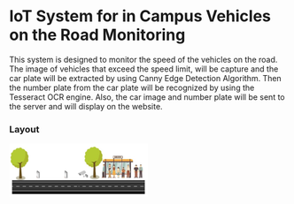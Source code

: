 # IoT System for in Campus Vehicles on the Road Monitoring
This system is designed to monitor the speed of the vehicles on the road. The image of vehicles that exceed the speed limit, will be capture and the car plate will be extracted by using Canny Edge Detection Algorithm. Then the number plate from the car plate will be recognized by using the Tesseract OCR engine.  Also, the car image and number plate will be sent to the server and will display on the website.

### Layout
<div style="width:250px"><img src="/images/layout.jpg" /></div>
